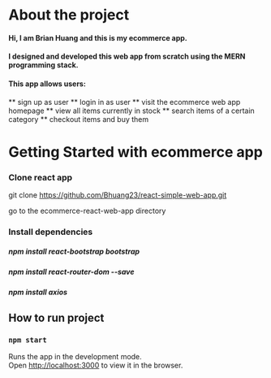 # About the project

#### Hi, I am Brian Huang and this is my ecommerce app.
#### I designed and developed this web app from scratch using the MERN programming stack. 
#### This app allows users:
** sign up as user
** login in as user
** visit the ecommerce web app homepage
** view all items currently in stock
** search items of a certain category
** checkout items and buy them


# Getting Started with ecommerce app

### Clone react app
git clone https://github.com/Bhuang23/react-simple-web-app.git

go to the ecommerce-react-web-app directory


### Install dependencies
##### npm install react-bootstrap bootstrap
##### npm install react-router-dom --save
##### npm install axios
## How to run project
### `npm start`

Runs the app in the development mode.\
Open [http://localhost:3000](http://localhost:3000) to view it in the browser.

